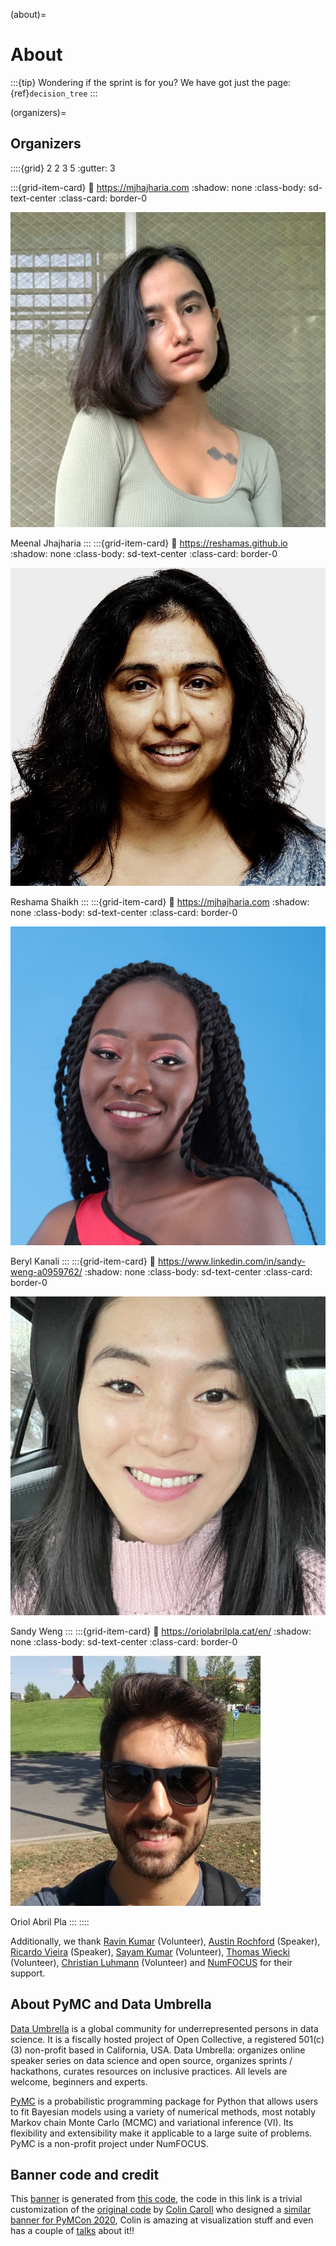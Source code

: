 (about)=
# About

:::{tip}
Wondering if the sprint is for you? We have got just the page: {ref}`decision_tree`
:::

(organizers)=
## Organizers

::::{grid} 2 2 3 5
:gutter: 3

:::{grid-item-card}
:link: https://mjhajharia.com
:shadow: none
:class-body: sd-text-center
:class-card: border-0

<img alt="Meenal Jhajharia" class="rounded-circle" src="../../_static/people/meenal.jpg">

Meenal  Jhajharia
:::
:::{grid-item-card}
:link: https://reshamas.github.io
:shadow: none
:class-body: sd-text-center
:class-card: border-0

<img alt="Reshama Shaikh" src="../../_static/people/reshama.jpg" class="rounded-circle">

Reshama Shaikh
:::
:::{grid-item-card}
:link: https://mjhajharia.com
:shadow: none
:class-body: sd-text-center
:class-card: border-0

<img alt="Beryl Kanali" src="../../_static/people/beryl.JPG" class="rounded-circle">

Beryl Kanali
:::
:::{grid-item-card}
:link: https://www.linkedin.com/in/sandy-weng-a0959762/
:shadow: none
:class-body: sd-text-center
:class-card: border-0

<img alt="Sandy Weng" src="../../_static/people/sandy.jpg" class="rounded-circle">

Sandy Weng
:::
:::{grid-item-card}
:link: https://oriolabrilpla.cat/en/
:shadow: none
:class-body: sd-text-center
:class-card: border-0

<img alt="Oriol Abril Pla" src="../../_static/people/oriol.jpg" class="rounded-circle">

Oriol Abril Pla
:::
::::

Additionally, we thank [Ravin Kumar](https://ravinkumar.com) (Volunteer), [Austin Rochford](https://austinrochford.com) (Speaker), [Ricardo Vieira](https://github.com/ricardoV94/) (Speaker), [Sayam Kumar](https://github.com/Sayam753) (Volunteer), [Thomas Wiecki](https://twiecki.io) (Volunteer), [Christian Luhmann](http://cluhmann.github.io/) (Volunteer) and [NumFOCUS](https://numfocus.org) for their support.

## About PyMC and Data Umbrella

[Data Umbrella](https://www.dataumbrella.org/) is a global community for underrepresented persons in data science. It is a fiscally hosted project of Open Collective, a registered 501(c)(3) non-profit based in California, USA. Data Umbrella: organizes online speaker series on data science and open source, organizes sprints / hackathons, curates resources on inclusive practices. All levels are welcome, beginners and experts.

[PyMC](https://docs.pymc.io/en/latest/about.html) is a probabilistic programming package for Python that allows users to fit Bayesian models using a variety of numerical methods, most notably Markov chain Monte Carlo (MCMC) and variational inference (VI). Its flexibility and extensibility make it applicable to a large suite of problems. PyMC is a non-profit project under NumFOCUS.

## Banner code and credit
This [banner](https://raw.githubusercontent.com/pymc-devs/pymc-data-umbrella/main/2022-02_sprint/banner.png) is generated from [this code](https://github.com/pymc-devs/pymc-data-umbrella/blob/main/2022-02_sprint/banner.py), the code in this link is a trivial customization of the [original code](https://github.com/pymc-devs/pymcon/blob/gh-pages/assets/make_trajectories.py) by [Colin Caroll](https://colindcarroll.com) who designed a [similar banner for PyMCon 2020](https://pymc-devs.github.io/pymcon/), Colin is amazing at visualization stuff and even has a couple of [talks](https://github.com/ColCarroll/yourplotlib) about it!!
